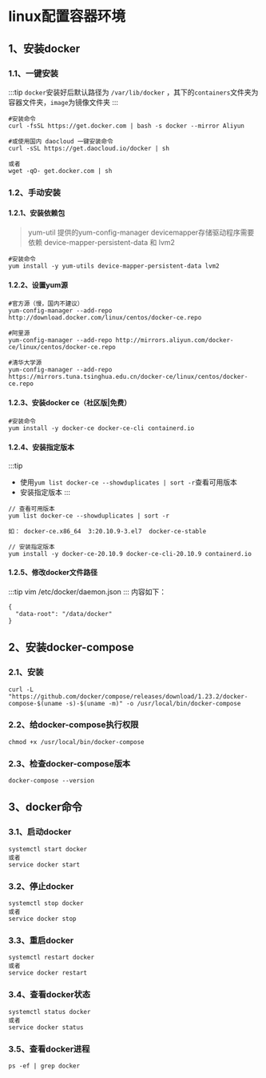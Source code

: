 # linux配置容器环境

## 1、安装docker
### 1.1、一键安装
:::tip
`docker`安装好后默认路径为 `/var/lib/docker` ，其下的`containers`文件夹为容器文件夹，`image`为镜像文件夹
:::

```shell
#安装命令
curl -fsSL https://get.docker.com | bash -s docker --mirror Aliyun

#或使用国内 daocloud 一键安装命令
curl -sSL https://get.daocloud.io/docker | sh

或者
wget -qO- get.docker.com | sh
```

### 1.2、手动安装
#### 1.2.1、安装依赖包
> yum-util 提供的yum-config-manager devicemapper存储驱动程序需要依赖 device-mapper-persistent-data 和 lvm2

```shell
#安装命令
yum install -y yum-utils device-mapper-persistent-data lvm2
```
#### 1.2.2、设置yum源
```shell
#官方源（慢，国内不建议）
yum-config-manager --add-repo http://download.docker.com/linux/centos/docker-ce.repo

#阿里源
yum-config-manager --add-repo http://mirrors.aliyun.com/docker-ce/linux/centos/docker-ce.repo

#清华大学源
yum-config-manager --add-repo https://mirrors.tuna.tsinghua.edu.cn/docker-ce/linux/centos/docker-ce.repo
```
#### 1.2.3、安装docker ce（社区版|免费）
```shell
#安装命令
yum install -y docker-ce docker-ce-cli containerd.io

```

#### 1.2.4、安装指定版本
:::tip
- 使用`yum list docker-ce --showduplicates | sort -r`查看可用版本
- 安装指定版本
:::

```shell
// 查看可用版本
yum list docker-ce --showduplicates | sort -r

如： docker-ce.x86_64  3:20.10.9-3.el7  docker-ce-stable 

// 安装指定版本
yum install -y docker-ce-20.10.9 docker-ce-cli-20.10.9 containerd.io
```

#### 1.2.5、修改docker文件路径
:::tip
vim /etc/docker/daemon.json 
:::
内容如下：
```shell
{
  "data-root": "/data/docker"
}
```

## 2、安装docker-compose
### 2.1、安装
```shell
curl -L "https://github.com/docker/compose/releases/download/1.23.2/docker-compose-$(uname -s)-$(uname -m)" -o /usr/local/bin/docker-compose
```

### 2.2、给docker-compose执行权限
```shell
chmod +x /usr/local/bin/docker-compose
```

### 2.3、检查docker-compose版本
```shell
docker-compose --version
```

## 3、docker命令
### 3.1、启动docker
```shell
systemctl start docker 
或者 
service docker start
```

### 3.2、停止docker
```shell
systemctl stop docker 
或者 
service docker stop
```

### 3.3、重启docker
```shell
systemctl restart docker 
或者 
service docker restart
```

### 3.4、查看docker状态
```shell
systemctl status docker 
或者 
service docker status
```

### 3.5、查看docker进程
```shell
ps -ef | grep docker
```